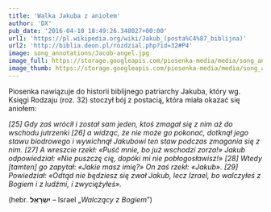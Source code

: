 ```yaml
---
title: 'Walka Jakuba z aniołem'
author: 'DX'
pub_date: '2016-04-10 18:49:26.348027+00:00'
url1: 'https://pl.wikipedia.org/wiki/Jakub_(posta%C4%87_biblijna)'
url2: 'http://biblia.deon.pl/rozdzial.php?id=32#P4'
image: song_annotations/Jacob-angel.jpg
image_full: https://storage.googleapis.com/piosenka-media/media/song_annotations/Jacob-angel.jpg
image_thumb: https://storage.googleapis.com/piosenka-media/media/song_annotations/Jacob-angel.jpg.0x300_q85_upscale.jpg
---
```


Piosenka nawiązuje do historii biblijnego patriarchy Jakuba, który wg. Księgi Rodzaju \(roz. 32\) stoczył bój z postacią, która miała okazać się aniołem:

_\[25\] Gdy zaś wrócił i został sam jeden, ktoś zmagał się z nim aż do wschodu jutrzenki \[26\] a widząc, że nie może go pokonać, dotknął jego stawu biodrowego i wywichnął Jakubowi ten staw podczas zmagania się z nim. \[27\] A wreszcie rzekł: «Puść mnie, bo już wschodzi zorza!» Jakub odpowiedział: «Nie puszczę cię, dopóki mi nie pobłogosławisz!» \[28\] Wtedy \[tamten\] go zapytał: «Jakie masz imię?» On zaś rzekł: «Jakub». \[29\] Powiedział: «Odtąd nie będziesz się zwał Jakub, lecz Izrael, bo walczyłeś z Bogiem i z ludźmi, i zwyciężyłeś»._ 

\(hebr. **יִשְׂרָאֵל** – Israel „_Walczący z Bogiem_”\)